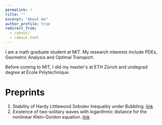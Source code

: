 ```yaml
---
permalink: /
title: ""
excerpt: "About me"
author_profile: true
redirect_from: 
  - /about/
  - /about.html
---
```

I am a math graduate student at MIT. My research interests include PDEs, Geometric Analysis and Optimal Transport. 

Before coming to MIT, I did my master's at ETH Zürich and undegrad degree at École Polytechnique.


Preprints
===
1. Stability of Hardy Littlewood Sobolev Inequality under Bubbling. [link](https://arxiv.org/abs/2109.12610)
2. Existence of two-solitary waves with logarithmic distance for the nonlinear Klein-Gordon equation. [link](https://arxiv.org/abs/2010.04852)


